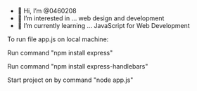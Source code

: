 - 👋 Hi, I’m @0460208
- 👀 I’m interested in ... web design and development 
- 🌱 I’m currently learning ... JavaScript for Web Development 

To run file app.js on local machine: 

Run command "npm install express"

Run command "npm install express-handlebars"

Start project on by command "node app.js"

<!---
0460208/0460208 is a ✨ special ✨ repository because its `README.md` (this file) appears on your GitHub profile.
You can click the Preview link to take a look at your changes.
--->
